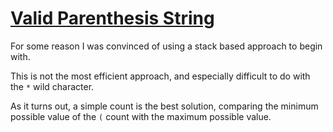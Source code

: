 # [Valid Parenthesis String](https://leetcode.com/problems/valid-parenthesis-string/)

For some reason I was convinced of using a stack based approach to begin with.

This is not the most efficient approach, and especially difficult to do with the `*` wild character.

As it turns out, a simple count is the best solution, comparing the minimum possible value of the `(` count with the maximum possible value.
